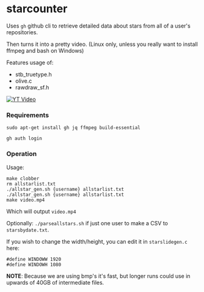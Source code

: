 # starcounter

Uses `gh` github cli to retrieve detailed data about stars from all of a user's repositories.

Then turns it into a pretty video.  (Linux only, unless you really want to install ffmpeg and bash on Windows)

Features usage of:
 * stb_truetype.h
 * olive.c
 * rawdraw_sf.h

[![YT Video](https://img.youtube.com/vi/sOhyY2s_VT4/hqdefault.jpg)](https://youtu.be/sOhyY2s_VT4)


### Requirements

```
sudo apt-get install gh jq ffmpeg build-essential
```

```
gh auth login
```

### Operation

Usage:

```
make clobber
rm allstarlist.txt
./allstar_gen.sh {username} allstarlist.txt
./allstar_gen.sh {username} allstarlist.txt
make video.mp4
```

Which will output `video.mp4`

Optionally: `./parseallstars.sh` if just one user to make a CSV to `starsbydate.txt`.

If you wish to change the width/height, you can edit it in `starslidegen.c` here:

```
#define WINDOWW 1920
#define WINDOWH 1080
```

**NOTE**: Because we are using bmp's it's fast, but longer runs could use in upwards of 40GB of intermediate files.

